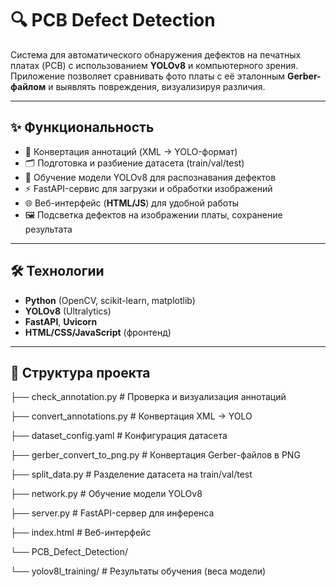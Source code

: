 # 🔍 PCB Defect Detection  

Система для автоматического обнаружения дефектов на печатных платах (PCB) с использованием **YOLOv8** и компьютерного зрения.  
Приложение позволяет сравнивать фото платы с её эталонным **Gerber-файлом** и выявлять повреждения, визуализируя различия.  

---

## ✨ Функциональность  
- 📂 Конвертация аннотаций (XML → YOLO-формат)  
- 🗂 Подготовка и разбиение датасета (train/val/test)  
- 🧠 Обучение модели YOLOv8 для распознавания дефектов  
- ⚡ FastAPI-сервис для загрузки и обработки изображений  
- 🌐 Веб-интерфейс (**HTML/JS**) для удобной работы  
- 🖼 Подсветка дефектов на изображении платы, сохранение результата  

---

## 🛠️ Технологии  
- **Python** (OpenCV, scikit-learn, matplotlib)  
- **YOLOv8** (Ultralytics)  
- **FastAPI**, **Uvicorn**  
- **HTML/CSS/JavaScript** (фронтенд)  

---

## 📂 Структура проекта  
├── check_annotation.py # Проверка и визуализация аннотаций

├── convert_annotations.py # Конвертация XML → YOLO

├── dataset_config.yaml # Конфигурация датасета

├── gerber_convert_to_png.py # Конвертация Gerber-файлов в PNG

├── split_data.py # Разделение датасета на train/val/test

├── network.py # Обучение модели YOLOv8

├── server.py # FastAPI-сервер для инференса

├── index.html # Веб-интерфейс

└── PCB_Defect_Detection/

└── yolov8l_training/ # Результаты обучения (веса модели)
